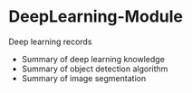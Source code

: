 # DeepLearning-Module
Deep learning records  

- Summary of deep learning knowledge
- Summary of object detection algorithm 
- Summary of image segmentation